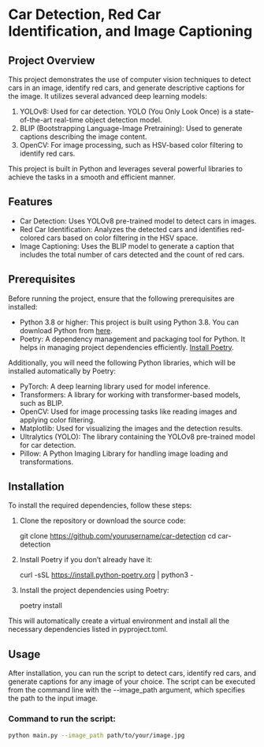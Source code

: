 # Car Detection, Red Car Identification, and Image Captioning

## Project Overview

This project demonstrates the use of computer vision techniques to detect cars in an image, identify red cars, and generate descriptive captions for the image. It utilizes several advanced deep learning models:

1. YOLOv8: Used for car detection. YOLO (You Only Look Once) is a state-of-the-art real-time object detection model.
2. BLIP (Bootstrapping Language-Image Pretraining): Used to generate captions describing the image content.
3. OpenCV: For image processing, such as HSV-based color filtering to identify red cars.

This project is built in Python and leverages several powerful libraries to achieve the tasks in a smooth and efficient manner. 

## Features

- Car Detection: Uses YOLOv8 pre-trained model to detect cars in images.
- Red Car Identification: Analyzes the detected cars and identifies red-colored cars based on color filtering in the HSV space.
- Image Captioning: Uses the BLIP model to generate a caption that includes the total number of cars detected and the count of red cars.

## Prerequisites

Before running the project, ensure that the following prerequisites are installed:

- Python 3.8 or higher: This project is built using Python 3.8. You can download Python from [here](https://www.python.org/downloads/).
- Poetry: A dependency management and packaging tool for Python. It helps in managing project dependencies efficiently. [Install Poetry](https://python-poetry.org/docs/#installation).

Additionally, you will need the following Python libraries, which will be installed automatically by Poetry:

- PyTorch: A deep learning library used for model inference.
- Transformers: A library for working with transformer-based models, such as BLIP.
- OpenCV: Used for image processing tasks like reading images and applying color filtering.
- Matplotlib: Used for visualizing the images and the detection results.
- Ultralytics (YOLO): The library containing the YOLOv8 pre-trained model for car detection.
- Pillow: A Python Imaging Library for handling image loading and transformations.

## Installation

To install the required dependencies, follow these steps:

1. Clone the repository or download the source code:
    
    git clone https://github.com/yourusername/car-detection
    cd car-detection
    
2. Install Poetry if you don’t already have it:
    
    curl -sSL https://install.python-poetry.org | python3 -
    
3. Install the project dependencies using Poetry:
    
    poetry install
    
This will automatically create a virtual environment and install all the necessary dependencies listed in pyproject.toml.

## Usage

After installation, you can run the script to detect cars, identify red cars, and generate captions for any image of your choice. The script can be executed from the command line with the --image_path argument, which specifies the path to the input image.

### Command to run the script:

```bash
python main.py --image_path path/to/your/image.jpg
